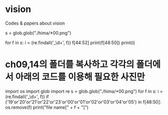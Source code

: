 # vision
Codes & papers about vision






s = glob.glob("./hima/*00.png")

for f in s:
    i = (re.findall('_\d+', f))
    f[44:52]
    print(f[48:50])
    print(i)

# ch09,14의 폴더를 복사하고 각각의 폴더에서 아래의 코드를 이용해 필요한 사진만  
import os
import glob
import re
s = glob.glob("./hima/*00.png")
for f in s:
    i = (re.findall('_\d+', f))
    if  ('19'or'20'or'21'or'22'or'23'or'00'or'01'or'02'or'03'or'04'or'05') in f[48:50]:
        os.remove(f)
        print("file name[" + f + "]")
